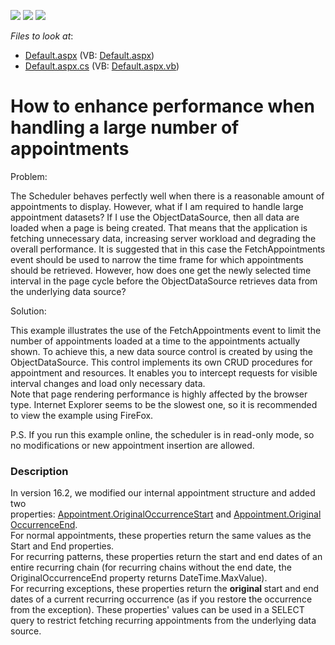 <!-- default badges list -->
![](https://img.shields.io/endpoint?url=https://codecentral.devexpress.com/api/v1/VersionRange/128546743/17.1.9%2B)
[![](https://img.shields.io/badge/Open_in_DevExpress_Support_Center-FF7200?style=flat-square&logo=DevExpress&logoColor=white)](https://supportcenter.devexpress.com/ticket/details/E489)
[![](https://img.shields.io/badge/📖_How_to_use_DevExpress_Examples-e9f6fc?style=flat-square)](https://docs.devexpress.com/GeneralInformation/403183)
<!-- default badges end -->
<!-- default file list -->
*Files to look at*:

* [Default.aspx](./CS/Default.aspx) (VB: [Default.aspx](./VB/Default.aspx))
* [Default.aspx.cs](./CS/Default.aspx.cs) (VB: [Default.aspx.vb](./VB/Default.aspx.vb))
<!-- default file list end -->
# How to enhance performance when handling a large number of appointments


<p>Problem:</p><p>The Scheduler behaves perfectly well when there is a reasonable amount of appointments to display. However, what if I am required to handle large appointment datasets? If I use the ObjectDataSource, then all data are loaded when a page is being created. That means that the application is fetching unnecessary data, increasing server workload and degrading the overall performance. It is suggested that in this case the FetchAppointments event should be used to narrow the time frame for which appointments should be retrieved. However, how does one get the newly selected time interval in the page cycle before the ObjectDataSource retrieves data from the underlying data source?</p><p>Solution:</p><p>This example illustrates the use of the FetchAppointments event to limit the number of appointments loaded at a time to the appointments actually shown. To achieve this, a new data source control is created by using the ObjectDataSource. This control implements its own CRUD procedures for appointment and resources. It enables you to intercept requests for visible interval changes and load only necessary data.<br />
Note that page rendering performance is highly affected by the browser type. Internet Explorer seems to be the slowest one, so it is recommended to view the example using FireFox.</p><p>P.S. If you run this example online, the scheduler is in read-only mode, so no modifications or new appointment insertion are allowed.</p>


<h3>Description</h3>

In version 16.2, we&nbsp;modified our internal appointment structure and added two properties:&nbsp;<a href="https://documentation.devexpress.com/CoreLibraries/DevExpressXtraSchedulerAppointment_OriginalOccurrenceStarttopic.aspx">Appointment.OriginalOccurrenceStart</a>&nbsp;and&nbsp;<a href="https://documentation.devexpress.com/CoreLibraries/DevExpressXtraSchedulerAppointment_OriginalOccurrenceEndtopic.aspx">Appointment.OriginalOccurrenceEnd</a>.<br>For&nbsp;normal appointments, these properties return the same values as the Start and End properties.<br>For recurring patterns, these properties return the start and end dates of an entire recurring chain (for recurring chains without the end date, the OriginalOccurrenceEnd property returns DateTime.MaxValue).<br>For recurring exceptions, these properties return&nbsp;the&nbsp;<strong>original&nbsp;</strong>start and end dates&nbsp;of a current recurring&nbsp;occurrence&nbsp;(as if you restore the occurrence from the exception). These properties' values can be used in a SELECT query to restrict fetching recurring appointments from the underlying data source.

<br/>


